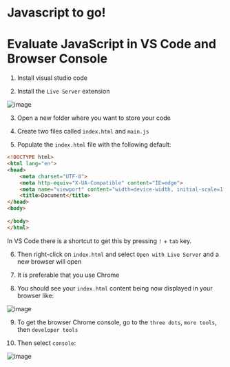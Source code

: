 # Javascript to go!

# Evaluate JavaScript in VS Code and Browser Console

1. Install visual studio code

2. Install the `Live Server` extension

![image](https://user-images.githubusercontent.com/29664888/169913782-28a04002-04f5-4766-8abe-e8ef1c9f9b46.png)

3. Open a new folder where you want to store your code

4. Create two files called `index.html` and `main.js`

5. Populate the `index.html` file with the following default:

```html
<!DOCTYPE html>
<html lang="en">
<head>
    <meta charset="UTF-8">
    <meta http-equiv="X-UA-Compatible" content="IE=edge">
    <meta name="viewport" content="width=device-width, initial-scale=1.0">
    <title>Document</title>
</head>
<body>
    
</body>
</html>
```

In VS Code there is a shortcut to get this by pressing `!` + `tab` key.

6. Then right-click on `index.html` and select `Open with Live Server` and a new browser will open

7. It is preferable that you use Chrome

8. You should see your `index.html` content being now displayed in your browser like:

![image](https://user-images.githubusercontent.com/29664888/169914156-3dc56699-4564-4c02-a8d0-5c41031ce6b5.png)

9. To get the browser Chrome console, go to the `three dots`, `more tools`, then `developer tools`

10. Then select `console`:

![image](https://user-images.githubusercontent.com/29664888/169914264-df862719-8cdf-49d7-b40e-158b9ba3f863.png)



